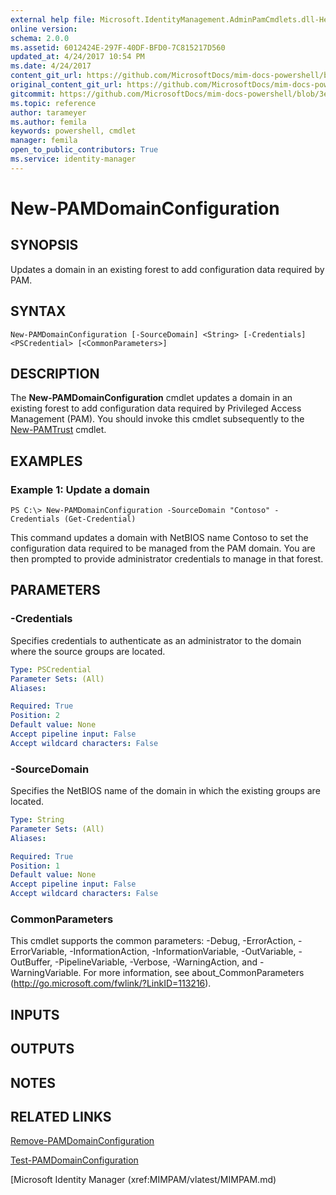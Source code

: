 ```yaml
---
external help file: Microsoft.IdentityManagement.AdminPamCmdlets.dll-Help.xml
online version: 
schema: 2.0.0
ms.assetid: 6012424E-297F-40DF-BFD0-7C815217D560
updated_at: 4/24/2017 10:54 PM
ms.date: 4/24/2017
content_git_url: https://github.com/MicrosoftDocs/mim-docs-powershell/blob/master/mim-cmdlets/MIMPAM/vlatest/New-PAMDomainConfiguration.md
original_content_git_url: https://github.com/MicrosoftDocs/mim-docs-powershell/blob/master/mim-cmdlets/MIMPAM/vlatest/New-PAMDomainConfiguration.md
gitcommit: https://github.com/MicrosoftDocs/mim-docs-powershell/blob/3e9264276b5141f0a82bd9905d67bb4900c9c2b3/mim-cmdlets/MIMPAM/vlatest/New-PAMDomainConfiguration.md
ms.topic: reference
author: tarameyer
ms.author: femila
keywords: powershell, cmdlet
manager: femila
open_to_public_contributors: True
ms.service: identity-manager
---
```


# New-PAMDomainConfiguration

## SYNOPSIS
Updates a domain in an existing forest to add configuration data required by PAM.

## SYNTAX

```
New-PAMDomainConfiguration [-SourceDomain] <String> [-Credentials] <PSCredential> [<CommonParameters>]
```

## DESCRIPTION
The **New-PAMDomainConfiguration** cmdlet updates a domain in an existing forest to add configuration data required by Privileged Access Management (PAM). 
You should invoke this cmdlet subsequently to the [New-PAMTrust](./New-PAMTrust.md) cmdlet.

## EXAMPLES

### Example 1: Update a domain
```
PS C:\> New-PAMDomainConfiguration -SourceDomain "Contoso" -Credentials (Get-Credential)
```

This command updates a domain with NetBIOS name Contoso to set the configuration data required to be managed from the PAM domain.
You are then prompted to provide administrator credentials to manage in that forest.

## PARAMETERS

### -Credentials
Specifies credentials to authenticate as an administrator to the domain where the source groups are located.

```yaml
Type: PSCredential
Parameter Sets: (All)
Aliases: 

Required: True
Position: 2
Default value: None
Accept pipeline input: False
Accept wildcard characters: False
```

### -SourceDomain
Specifies the NetBIOS name of the domain in which the existing groups are located.

```yaml
Type: String
Parameter Sets: (All)
Aliases: 

Required: True
Position: 1
Default value: None
Accept pipeline input: False
Accept wildcard characters: False
```

### CommonParameters
This cmdlet supports the common parameters: -Debug, -ErrorAction, -ErrorVariable, -InformationAction, -InformationVariable, -OutVariable, -OutBuffer, -PipelineVariable, -Verbose, -WarningAction, and -WarningVariable. For more information, see about_CommonParameters (http://go.microsoft.com/fwlink/?LinkID=113216).

## INPUTS

## OUTPUTS

## NOTES

## RELATED LINKS

[Remove-PAMDomainConfiguration](xref:MIMPAM/vlatest/Remove-PAMDomainConfiguration.md)

[Test-PAMDomainConfiguration](xref:MIMPAM/vlatest/Test-PAMDomainConfiguration.md)

[Microsoft Identity Manager (xref:MIMPAM/vlatest/MIMPAM.md)
